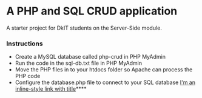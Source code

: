 # A PHP and SQL CRUD application
A starter project for DkIT students on the Server-Side module.
### Instructions
* Create a MySQL database called php-crud in PHP MyAdmin
* Run the code in the sql-db.txt file in PHP MyAdmin
* Move the PHP files in to your htdocs folder so Apache can process the PHP code
* Configure the database.php file to connect to your SQL database
[I'm an inline-style link with title](https://mysql04.comp.dkit.ie/gatess/crud/ "Project homepage")****
